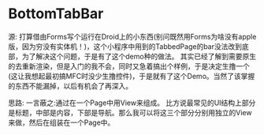 # BottomTabBar

源:
	打算借由Forms写个运行在Droid上的小东西(别问既然用Forms为啥没有apple版，因为穷没有实体机！)，这个小程序中用到的TabbedPage的bar没法改到底部，为了解决这个问题，于是有了这个demo种的做法。
	其实已经了解到需要原生的去重新渲染，但是入门的我不会，同时又急着搞出个样例，于是决定生撸一个(这让我想起最初搞MFC时没少生撸控件)，于是就有了这个Demo。当然了该掌握的东西不能漏掉，以后有机会了再深入。
	
思路:
	一言蔽之:通过在一个Page中用View来组成。
	比方说最常见的UI结构上部分是标题，中部是内容，下部是导航。那么我可以将这三个部分分别用独立的View来做，然后在组装在一个Page中。


